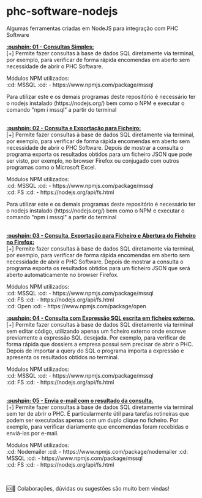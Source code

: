 # phc-software-nodejs
Algumas ferramentas criadas em NodeJS para integração com PHC Software

<div><a href="https://github.com/joaosilva-lp/phc-software-nodejs/tree/main/01-Consulta-Simpes"> <strong>:pushpin: 01 - Consultas Simples:</strong></a>
    <br>[+] Permite fazer consultas à base de dados SQL diretamente via terminal, por exemplo, para verificar de forma rápida encomendas em aberto sem necessidade de abrir o PHC Software.
    <p>Módulos NPM utilizados: <br> :cd: MSSQL :cd: - https://www.npmjs.com/package/mssql <br> <p>Para utilizar este e os demais programas deste repositório é necessário ter o nodejs instalado (https://nodejs.org/) bem como o NPM e executar o comando "npm i mssql" a partir do terminal </p>
    
 </div>
 
<br>
 
 <div> <a href="https://github.com/joaosilva-lp/phc-software-nodejs/tree/main/02%20-%20Consulta%20e%20Exporta%C3%A7%C3%A3o%20para%20Ficheiro"> <strong>:pushpin: 02 - Consulta e Exportação para Ficheiro:</strong></a>
    <br>[+] Permite fazer consultas à base de dados SQL diretamente via terminal, por exemplo, para verificar de forma rápida encomendas em aberto sem necessidade de abrir o PHC Software. Depois de mostrar a consulta o programa exporta os resultados obtidos para um ficheiro JSON que pode ser visto, por exemplo, no browser Firefox ou conjugado com outros programas como o Microsoft Excel.
    <p>Módulos NPM utilizados: <br> :cd: MSSQL :cd: - https://www.npmjs.com/package/mssql <br> :cd: FS :cd: - https://nodejs.org/api/fs.html <br><p>Para utilizar este e os demais programas deste repositório é necessário ter o nodejs instalado (https://nodejs.org/) bem como o NPM e executar o comando "npm i mssql" a partir do terminal </p>
    
 </div>

<br>
  <div> <a href="https://github.com/joaosilva-lp/phc-software-nodejs/tree/main/03%20-%20Consulta%20%2B%20Exporta%C3%A7%C3%A3o%20para%20Ficheiro%20%2B%20Abrir%20Documento%20no%20Browser"> <strong>:pushpin: 03 - Consulta, Exportação para Ficheiro e Abertura do Ficheiro no Firefox:</strong></a>
    <br>[+] Permite fazer consultas à base de dados SQL diretamente via terminal, por exemplo, para verificar de forma rápida encomendas em aberto sem necessidade de abrir o PHC Software. Depois de mostrar a consulta o programa exporta os resultados obtidos para um ficheiro JSON que será aberto automaticamente no browser Firefox.
    <p>Módulos NPM utilizados: <br>:cd: MSSQL :cd: - https://www.npmjs.com/package/mssql <br> :cd: FS :cd: - https://nodejs.org/api/fs.html <br> :cd: Open :cd: -  https://www.npmjs.com/package/open <br> 
    
    
  <div> <a href="https://github.com/joaosilva-lp/phc-software-nodejs/tree/main/04%20-%20Consulta%20importando%20Query%20SQL"> <strong>:pushpin: 04 - Consulta com Expressão SQL escrita em ficheiro externo.</strong></a>
    <br>[+] Permite fazer consultas à base de dados SQL diretamente via terminal sem editar código, utilizando apenas um ficheiro externo onde escreve previamente a expressão SQL desejada. Por exemplo, para verificar de forma rápida que dossiers a empresa possui sem precisar de abrir o PHC. Depois de importar a query do SQL o programa importa a expressão e apresenta os resultados obtidos no terminal.
    <p>Módulos NPM utilizados: <br>:cd: MSSQL :cd: - https://www.npmjs.com/package/mssql <br> :cd: FS :cd: - https://nodejs.org/api/fs.html <br>
 </div><br>
   <div> <a href="https://github.com/joaosilva-lp/phc-software-nodejs/tree/main/05%20-%20Enviar%20consulta%20por%20E-mail"> <strong>:pushpin: 05 - Envia e-mail com o resultado da consulta.</strong></a>
    <br>[+] Permite fazer consultas à base de dados SQL diretamente via terminal sem ter de abrir o PHC. É particularmente útil para tarefas rotineiras que podem ser executadas apenas com um duplo clique no ficheiro. Por exemplo, para verificar diariamente que encomendas foram recebidas e enviá-las por e-mail.
    <p>Módulos NPM utilizados: <br> :cd: Nodemailer :cd: - https://www.npmjs.com/package/nodemailer :cd: MSSQL :cd: - https://www.npmjs.com/package/mssql <br> :cd: FS :cd: - https://nodejs.org/api/fs.html <br>
 </div><br>

🆘🎃 Colaborações, dúvidas ou sugestões são muito bem vindas!
